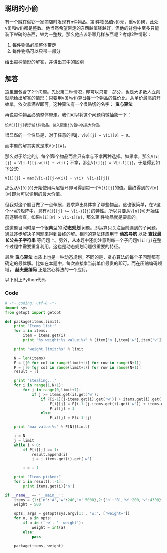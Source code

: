 ## 聪明的小偷
有一个贼在偷窃一家商店时发现有n件物品。第i件物品值v(i)元，重w(i)磅，此处v(i)和w(i)都是整数。他当然希望带走的东西越值钱越好，但他的背包中至多只能装下W磅的东西，W为一整数。那么他应该带哪几样东西呢？考虑2种情形：

1. 每件物品必须整体带走
2. 每件物品可以只带一部分

给出每种情形的解答，并讲出其中的区别

## 解答
这里面包含了2个问题。先说第二种情况，即可以只带一部分，也是大多数人立刻就能给出解答的情形：只要用v(i)/w(i)算出每一个物品的性价比，从单价最高的开始拿，依次拿满W即可。这种算法有一个很贴切的名字： **贪心算法**

再说每件物品必须整体带走。我们可以将这个问题稍微抽象一下：

```
设V[i][j]表示前i件物品，装入限重j的包中的最大价值。
```
很显然的一个性质是，对于任意的i和j，`V[0][j] = V[i][0] = 0`。

而本题的解其实就是求`V[n][W]`。

那么对于给定的j，每个第i个物品而言只有拿与不拿两种选择。如果拿，那么`V[i][j] = V[i-1][j-w(i)] + v(i)`；不拿，那么`V[i][j] = V[i-1][j]`。于是得到如下公式:

```
V[i][j] = max(V[i-1][j-w(i)] + v(i), V[i-1][j])
```

那么从`V[0][0]`开始使用两层循环即可得到每一个`V[i][j]`的值。最终得到的`V[n][W]`即为可以偷到的最大价值。

但我对这个题目做了一点伸展，要求算出具体拿了哪些物品。这也很简单，在V这个`n*W`的矩阵中，具有`V[i][j] >= V[i-1][j]`的特性。所以只要从`V[n][W]`开始往前逐层检查，如果`v[i][W] > v[i-1][W]`，那么第i件物品就是要拿的。

这道题目同时是一个很典型的 **动态规划** 问题。即运算只关注当前遇到的子问题，通过逐步解决子问题来得到最终的解。相同的算法还应用于 **动态导航** 以及 **查找最长公共子字符串** 等问题上。另外，从本题中还能注意到每一个子问题`V[i][j]`在整个过程中需要重复利用，这也是动态规划问题很重要的特征。

最后 **贪心算法** 本质上也是一种动态规划，不同的是，贪心算法的每个子问题都有确定的最优解。比如在本题中，每次直接拿当前单价最贵的即可。而在压缩编码领域， **赫夫曼编码** 正是贪心算法的一个应用。

以下附上Python代码

### Code
```python
# -*- coding: utf-8 -*-
import sys
from getopt import getopt

def package(items,limit):
	print "Items list:"
	for i in items:
		item = items.get(i)
		print "%s weight:%s value:%s" % (item['n'],item['w'],item['v'])

	print "weight limit:%s" % limit	

	N = len(items)
	F = [[0 for col in range(limit+1)] for row in range(N+1)]
	P = [[0 for col in range(limit+1)] for row in range(N+1)]
	result = []

	print "stealing..."
	for i in range(1,N+1):
		for j in range(0,limit+1):
			if j >= items.get(i).get('w'):
				if F[i-1][j-items.get(i).get('w')] + items.get(i).get('v') > F[i-1][j]:
					F[i][j] = F[i-1][j-items.get(i).get('w')] + items.get(i).get('v')
					P[i][j] = 1
				else:
					F[i][j] = F[i-1][j]

	print "max value:%s" % F[N][limit]

	i = N
	j = limit 
	while i > 0:
		if P[i][j] == 1:
			result.append(i)
			j = j-items.get(i).get('w')
		
		i = i-1

	print "Items picked:"
	for i in result[::-1]:
		print items.get(i)['n']

if __name__ == '__main__':
    items = {1:{'n':'A','w':240,'v':5000},2:{'n':'B','w':200,'v':4300},3:{'n':'C','w':100,'v':8000}}
    weight = 500

    opts, args = getopt(sys.argv[1:], 'w:', ['weight='])
    for o, a in opts:
        if o in ('-w', '--weight'):
            weight = int(a)
        else:
            pass
            
    package(items, weight)
```


